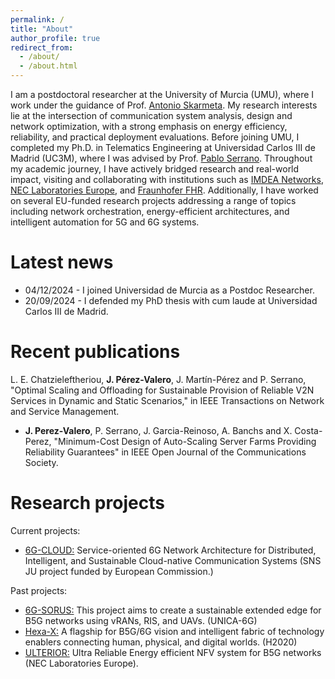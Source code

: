 ```yaml
---
permalink: /
title: "About"
author_profile: true
redirect_from: 
  - /about/
  - /about.html
---
```


I am a postdoctoral researcher at the University of Murcia (UMU), where I work under the guidance of Prof. [Antonio Skarmeta](https://portalinvestigacion.um.es/investigadores/333163/detalle). My research interests lie at the intersection of communication system analysis, design and network optimization, with a strong emphasis on energy efficiency, reliability, and practical deployment evaluations. Before joining UMU, I completed my Ph.D. in Telematics Engineering at Universidad Carlos III de Madrid (UC3M), where I was advised by Prof. [Pablo Serrano](https://www.it.uc3m.es/pablo/). Throughout my academic journey, I have actively bridged research and real-world impact, visiting and collaborating with institutions such as [IMDEA Networks](https://networks.imdea.org/), [NEC Laboratories Europe](https://neclab.eu/), and [Fraunhofer FHR](https://www.fhr.fraunhofer.de/en.html). Additionally, I have worked on several EU-funded research projects addressing a range of topics including network orchestration, energy-efficient architectures, and intelligent automation for 5G and 6G systems. 

Latest news
======
  * 04/12/2024 - I joined Universidad de Murcia as a Postdoc Researcher. 
  * 20/09/2024 - I defended my PhD thesis with cum laude at Universidad Carlos III de Madrid. 

Recent publications
======
  L. E. Chatzieleftheriou, **J. Pérez-Valero**, J. Martín-Pérez and P. Serrano, "Optimal Scaling and Offloading for Sustainable Provision of Reliable V2N Services in Dynamic and Static Scenarios," in IEEE Transactions on Network and Service Management. 
  * **J. Perez-Valero**, P. Serrano, J. Garcia-Reinoso, A. Banchs and X. Costa-Perez, "Minimum-Cost Design of Auto-Scaling Server Farms Providing Reliability Guarantees" in IEEE Open Journal of the Communications Society. 

Research projects
======
Current projects: 
  * [6G-CLOUD:](https://www.6g-cloud.eu/) Service-oriented 6G Network Architecture for Distributed, Intelligent, and Sustainable Cloud-native Communication Systems (SNS JU project funded by European Commission.)


Past projects:
  * [6G-SORUS:](https://unica6g.it.uc3m.es/en/6g-sorus/) This project aims to create a sustainable extended edge for B5G networks using vRANs, RIS, and UAVs. (UNICA-6G)
  * [Hexa-X:](https://hexa-x.eu/) A flagship for B5G/6G vision and intelligent fabric of technology enablers connecting human, physical, and digital worlds. (H2020)
  * [ULTERIOR:](https://researchportal.uc3m.es/display/act538422)  Ultra Reliable Energy efficient NFV system for B5G networks (NEC Laboratories Europe).    